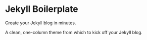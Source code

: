 # Jekyll Boilerplate

Create your Jekyll blog in minutes. 

A clean, one-column theme from which to kick off your Jekyll blog. 